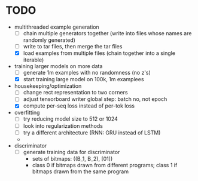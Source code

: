 # TODO
- multithreaded example generation
  - [ ] chain multiple generators together (write into files whose names are randomly generated)
  - [ ] write to tar files, then merge the tar files
  - [x] load examples from multiple files (chain together into a single iterable)
- training larger models on more data
  - [ ] generate 1m examples with no randomness (no z's)
  - [x] start training large model on 100k, 1m examplees
- housekeeping/optimization
  - [ ] change rect representation to two corners
  - [ ] adjust tensorboard writer global step: batch no, not epoch
  - [x] compute per-seq loss instead of per-tok loss
- overfitting
  - [ ] try reducing model size to 512 or 1024
  - [ ] look into regularization methods
  - [ ] try a different architecture (RNN: GRU instead of LSTM)
  - 
- discriminator
  - [ ] generate training data for discriminator
    - sets of bitmaps: ((B_1, B_2), [01])
    - class 0 if bitmaps drawn from different programs; class 1 if bitmaps drawn from the same program 
